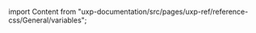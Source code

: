 
import Content from "uxp-documentation/src/pages/uxp-ref/reference-css/General/variables";

<Content query="product=photoshop"/>
